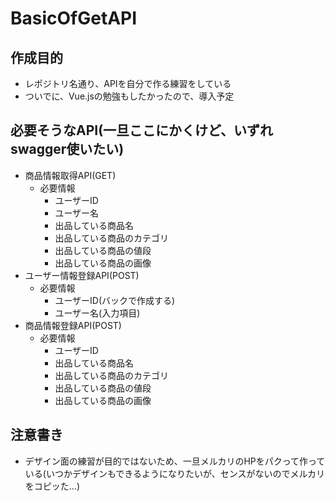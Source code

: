 # BasicOfGetAPI

## 作成目的
* レポジトリ名通り、APIを自分で作る練習をしている
* ついでに、Vue.jsの勉強もしたかったので、導入予定

## 必要そうなAPI(一旦ここにかくけど、いずれswagger使いたい)
* 商品情報取得API(GET)
    * 必要情報
        * ユーザーID
        * ユーザー名
        * 出品している商品名
        * 出品している商品のカテゴリ
        * 出品している商品の値段
        * 出品している商品の画像
* ユーザー情報登録API(POST) 
    * 必要情報
        * ユーザーID(バックで作成する)
        * ユーザー名(入力項目)
* 商品情報登録API(POST)
    * 必要情報
        * ユーザーID
        * 出品している商品名
        * 出品している商品のカテゴリ
        * 出品している商品の値段
        * 出品している商品の画像


## 注意書き
* デザイン面の練習が目的ではないため、一旦メルカリのHPをパクって作っている(いつかデザインもできるようになりたいが、センスがないのでメルカリをコピッた...)